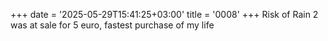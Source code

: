 +++
date = '2025-05-29T15:41:25+03:00'
title = '0008'
+++
Risk of Rain 2 was at sale for 5 euro, fastest purchase of my life
